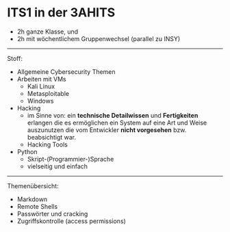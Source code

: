 # ITS1 in der 3AHITS



- 2h ganze Klasse, und
- 2h mit wöchentlichem Gruppenwechsel (parallel zu INSY)



---

Stoff:

- Allgemeine Cybersecurity Themen
- Arbeiten mit VMs
  - Kali Linux
  - Metasploitable
  - Windows
- Hacking
  - im Sinne von: ein **technische Detailwissen** und **Fertigkeiten** erlangen die es ermöglichen ein System auf eine Art und Weise auszunutzen die vom Entwickler **nicht vorgesehen** bzw. beabsichtigt war.
  - Hacking Tools
- Python
  - Skript-(Programmier-)Sprache
  - vielseitig und einfach

---

Themenübersicht:

- Markdown
- Remote Shells
- Passwörter und cracking
- Zugriffskontrolle (access permissions)


